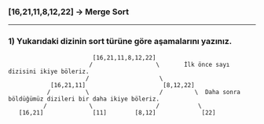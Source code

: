 ### [16,21,11,8,12,22] -> Merge Sort
***
### 1) Yukarıdaki dizinin sort türüne göre aşamalarını yazınız.
                         
                            [16,21,11,8,12,22]
                           /                  \       İlk önce sayı dizisini ikiye böleriz.   
                          /                    \              
                [16,21,11]                      [8,12,22]
               /          \                    /         \  Daha sonra böldüğümüz dizileri bir daha ikiye böleriz.
              /            \                  /           \
       [16,21]              [11]        [8,12]             [22]
